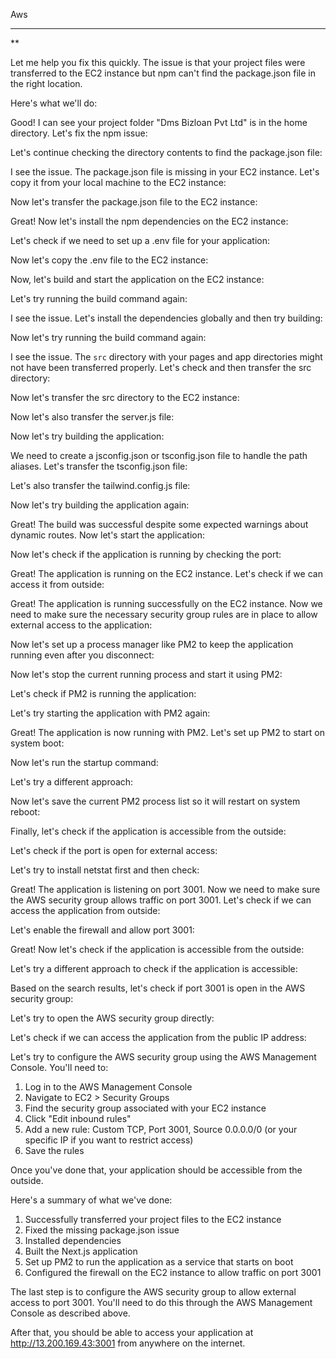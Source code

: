 Aws

---

**

Let me help you fix this quickly. The issue is that your project files were transferred to the EC2 instance but npm can't find the package.json file in the right location.

Here's what we'll do:

Good! I can see your project folder "Dms Bizloan Pvt Ltd" is in the home directory. Let's fix the npm issue:

Let's continue checking the directory contents to find the package.json file:

I see the issue. The package.json file is missing in your EC2 instance. Let's copy it from your local machine to the EC2 instance:

Now let's transfer the package.json file to the EC2 instance:

Great! Now let's install the npm dependencies on the EC2 instance:

Let's check if we need to set up a .env file for your application:

Now let's copy the .env file to the EC2 instance:

Now, let's build and start the application on the EC2 instance:

Let's try running the build command again:

I see the issue. Let's install the dependencies globally and then try building:

Now let's try running the build command again:

I see the issue. The `src` directory with your pages and app directories might not have been transferred properly. Let's check and then transfer the src directory:

Now let's transfer the src directory to the EC2 instance:

Now let's also transfer the server.js file:

Now let's try building the application:

We need to create a jsconfig.json or tsconfig.json file to handle the path aliases. Let's transfer the tsconfig.json file:

Let's also transfer the tailwind.config.js file:

Now let's try building the application again:

Great! The build was successful despite some expected warnings about dynamic routes. Now let's start the application:

Now let's check if the application is running by checking the port:

Great! The application is running on the EC2 instance. Let's check if we can access it from outside:

Great! The application is running successfully on the EC2 instance. Now we need to make sure the necessary security group rules are in place to allow external access to the application:

Now let's set up a process manager like PM2 to keep the application running even after you disconnect:

Now let's stop the current running process and start it using PM2:

Let's check if PM2 is running the application:

Let's try starting the application with PM2 again:

Great! The application is now running with PM2. Let's set up PM2 to start on system boot:

Now let's run the startup command:

Let's try a different approach:

Now let's save the current PM2 process list so it will restart on system reboot:

Finally, let's check if the application is accessible from the outside:

Let's check if the port is open for external access:

Let's try to install netstat first and then check:

Great! The application is listening on port 3001. Now we need to make sure the AWS security group allows traffic on port 3001. Let's check if we can access the application from outside:

Let's enable the firewall and allow port 3001:

Great! Now let's check if the application is accessible from the outside:

Let's try a different approach to check if the application is accessible:

Based on the search results, let's check if port 3001 is open in the AWS security group:

Let's try to open the AWS security group directly:

Let's check if we can access the application from the public IP address:

Let's try to configure the AWS security group using the AWS Management Console. You'll need to:

1. Log in to the AWS Management Console
2. Navigate to EC2 > Security Groups
3. Find the security group associated with your EC2 instance
4. Click "Edit inbound rules"
5. Add a new rule: Custom TCP, Port 3001, Source 0.0.0.0/0 (or your specific IP if you want to restrict access)
6. Save the rules

Once you've done that, your application should be accessible from the outside.

Here's a summary of what we've done:

1. Successfully transferred your project files to the EC2 instance
2. Fixed the missing package.json issue
3. Installed dependencies
4. Built the Next.js application
5. Set up PM2 to run the application as a service that starts on boot
6. Configured the firewall on the EC2 instance to allow traffic on port 3001

The last step is to configure the AWS security group to allow external access to port 3001. You'll need to do this through the AWS Management Console as described above.

After that, you should be able to access your application at http://13.200.169.43:3001 from anywhere on the internet.

